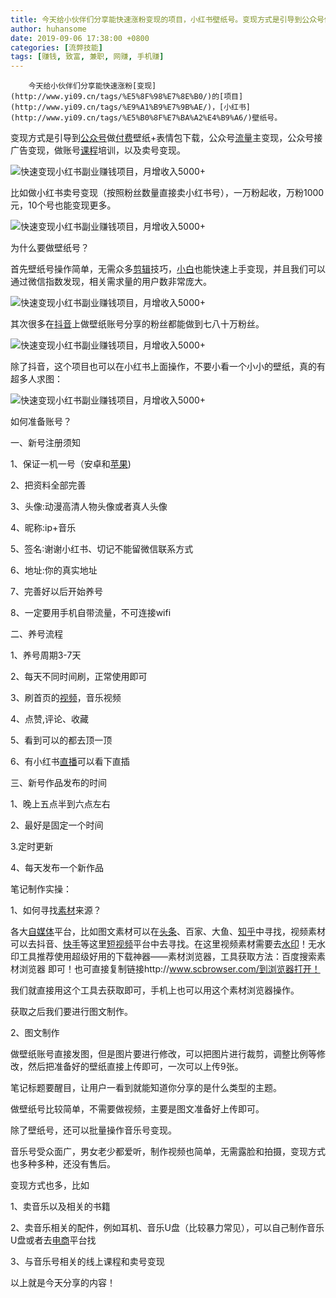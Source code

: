 ```yaml
---
title: 今天给小伙伴们分享能快速涨粉变现的项目，小红书壁纸号。变现方式是引导到公众号做付费壁纸+表情包下载，公众号流量主变现，公众号接广告变现，做账号课程培训，以及卖号变现。 比如做小红书卖号变现（按照粉丝数量直接卖小红书号），一万粉起收，万粉1000元，10个号也能变现更多。 为什么要做壁纸号？首先壁纸号操作简单，无需众多剪辑技巧，小白也能快速上手变现，并且我们可以通过微信指数发现，相关需求量的用户数非常庞大。 其次很多在抖音上做壁纸账号分享的粉丝都能做到七八十万粉丝。 除了抖音，这个项目也可以在小红书上面操作，不要小看一个小小的壁纸，真的有超多人求图： 如何准备账号？一、新号注册须知1、保证一机一号（安卓和苹果)2、把资料全部完善3、头像:动漫高清人物头像或者真人头像4、昵称:ip+音乐5、签名∶谢谢小红书、切记不能留微信联系方式6、地址:你的真实地址7、完善好以后开始养号8、一定要用手机自带流量，不可连接wifi二、养号流程1、养号周期3-7天2、每天不同时间刷，正常使用即可3、刷首页的视频，音乐视频4、点赞,评论、收藏5、看到可以的都去顶一顶6、有小红书直播可以看下直插三、新号作品发布的时间1、晚上五点半到六点左右2、最好是固定一个时间3.定时更新4、每天发布一个新作品笔记制作实操：1、如何寻找素材来源？各大自媒体平台，比如图文素材可以在头条、百家、大鱼、知乎中寻找，视频素材可以去抖音、快手等这里短视频平台中去寻找。在这里视频素材需要去水印！无水印工具推荐使用超级好用的下载神器――素材浏览器，工具获取方法：百度搜索素材浏览器 即可！也可直接复制链接http://www.scbrowser.com/到浏览器打开！我们就直接用这个工具去获取即可，手机上也可以用这个素材浏览器操作。获取之后我们要进行图文制作。2、图文制作做壁纸账号直接发图，但是图片要进行修改，可以把图片进行裁剪，调整比例等修改，然后把准备好的壁纸直接上传即可，一次可以上传9张。笔记标题要醒目，让用户一看到就能知道你分享的是什么类型的主题。做壁纸号比较简单，不需要做视频，主要是图文准备好上传即可。除了壁纸号，还可以批量操作音乐号变现。音乐号受众面广，男女老少都爱听，制作视频也简单，无需露脸和拍摄，变现方式也多种多种，还没有售后。变现方式也多，比如1、卖音乐以及相关的书籍2、卖音乐相关的配件，例如耳机、音乐U盘（比较暴力常见），可以自己制作音乐U盘或者去电商平台找3、与音乐号相关的线上课程和卖号变现以上就是今天分享的内容！
author: huhansome
date: 2019-09-06 17:38:00 +0800
categories: [流弊技能]
tags: [赚钱, 致富, 兼职, 网赚, 手机赚]
---
```



        今天给小伙伴们分享能快速涨粉[变现](http://www.yi09.cn/tags/%E5%8F%98%E7%8E%B0/)的[项目](http://www.yi09.cn/tags/%E9%A1%B9%E7%9B%AE/)，[小红书](http://www.yi09.cn/tags/%E5%B0%8F%E7%BA%A2%E4%B9%A6/)壁纸号。  
  
变现方式是引导到[公众号](http://www.yi09.cn/tags/%E5%85%AC%E4%BC%97%E5%8F%B7/)做[付费](http://www.yi09.cn/tags/fufei/)壁纸+表情包下载，公众号[流量](http://www.yi09.cn/tags/%E6%B5%81%E9%87%8F/)主变现，公众号接广告变现，做账号[课程](http://www.yi09.cn/tags/%E8%AF%BE%E7%A8%8B/)培训，以及卖号变现。  
  
![快速变现小红书副业赚钱项目，月增收入5000+
](http://www.yi09.cn/zb_users/upload/2021/09/20210906105243163089676373223.jpeg)  
  
比如做小红书卖号变现（按照粉丝数量直接卖小红书号），一万粉起收，万粉1000元，10个号也能变现更多。  
  
![快速变现小红书副业赚钱项目，月增收入5000+
](http://www.yi09.cn/zb_users/upload/2021/09/20210906105243163089676365531.jpeg)  
  
为什么要做壁纸号？  
  
首先壁纸号操作简单，无需众多[剪辑](http://www.yi09.cn/tags/%E5%89%AA%E8%BE%91/)技巧，[小白](http://www.yi09.cn/tags/%E5%B0%8F%E7%99%BD/)也能快速上手变现，并且我们可以通过微信指数发现，相关需求量的用户数非常庞大。  
  
![快速变现小红书副业赚钱项目，月增收入5000+
](http://www.yi09.cn/zb_users/upload/2021/09/20210906105243163089676362216.jpeg)  
  
其次很多在[抖音](http://www.yi09.cn/tags/%E6%8A%96%E9%9F%B3/)上做壁纸账号分享的粉丝都能做到七八十万粉丝。  
  
![快速变现小红书副业赚钱项目，月增收入5000+
](http://www.yi09.cn/zb_users/upload/2021/09/20210906105243163089676310155.jpeg)  
  
除了抖音，这个项目也可以在小红书上面操作，不要小看一个小小的壁纸，真的有超多人求图：  
  
![快速变现小红书副业赚钱项目，月增收入5000+
](http://www.yi09.cn/zb_users/upload/2021/09/20210906105243163089676373494.jpeg)  
  
如何准备账号？  
  
一、新号注册须知  
  
1、保证一机一号（安卓和[苹果](http://www.yi09.cn/tags/%E8%8B%B9%E6%9E%9C/))  
  
2、把资料全部完善  
  
3、头像:动漫高清人物头像或者真人头像  
  
4、昵称:ip+音乐  
  
5、签名∶谢谢小红书、切记不能留微信联系方式  
  
6、地址:你的真实地址  
  
7、完善好以后开始养号  
  
8、一定要用手机自带流量，不可连接wifi  
  
二、养号流程  
  
1、养号周期3-7天  
  
2、每天不同时间刷，正常使用即可  
  
3、刷首页的[视频](http://www.yi09.cn/tags/shipin/)，音乐视频  
  
4、点赞,评论、收藏  
  
5、看到可以的都去顶一顶  
  
6、有小红书[直播](http://www.yi09.cn/tags/%E7%9B%B4%E6%92%AD/)可以看下直插  
  
三、新号作品发布的时间  
  
1、晚上五点半到六点左右  
  
2、最好是固定一个时间  
  
3.定时更新  
  
4、每天发布一个新作品  
  
笔记制作实操：  
  
1、如何寻找[素材](http://www.yi09.cn/tags/%E7%B4%A0%E6%9D%90/)来源？  
  
各大[自媒体](http://www.yi09.cn/tags/%E8%87%AA%E5%AA%92%E4%BD%93/)平台，比如图文素材可以在[头条](http://www.yi09.cn/tags/%E5%A4%B4%E6%9D%A1/)、百家、大鱼、[知乎](http://www.yi09.cn/tags/%E7%9F%A5%E4%B9%8E/)中寻找，视频素材可以去抖音、[快手](http://www.yi09.cn/tags/%E5%BF%AB%E6%89%8B/)等这里[短视频](http://www.yi09.cn/tags/%E7%9F%AD%E8%A7%86%E9%A2%91/)平台中去寻找。在这里视频素材需要去[水印](http://www.yi09.cn/tags/shuiyin/)！无水印工具推荐使用超级好用的下载神器――素材浏览器，工具获取方法：百度搜索素材浏览器
即可！也可直接复制链接http://www.scbrowser.com/到浏览器打开！  
  
我们就直接用这个工具去获取即可，手机上也可以用这个素材浏览器操作。  
  
获取之后我们要进行图文制作。  
  
2、图文制作  
  
做壁纸账号直接发图，但是图片要进行修改，可以把图片进行裁剪，调整比例等修改，然后把准备好的壁纸直接上传即可，一次可以上传9张。  
  
笔记标题要醒目，让用户一看到就能知道你分享的是什么类型的主题。  
  
做壁纸号比较简单，不需要做视频，主要是图文准备好上传即可。  
  
除了壁纸号，还可以批量操作音乐号变现。  
  
音乐号受众面广，男女老少都爱听，制作视频也简单，无需露脸和拍摄，变现方式也多种多种，还没有售后。  
  
变现方式也多，比如  
  
1、卖音乐以及相关的书籍  
  
2、卖音乐相关的配件，例如耳机、音乐U盘（比较暴力常见），可以自己制作音乐U盘或者去[电商](http://www.yi09.cn/tags/%E7%94%B5%E5%95%86/)平台找  
  
3、与音乐号相关的线上课程和卖号变现  
  
以上就是今天分享的内容！

